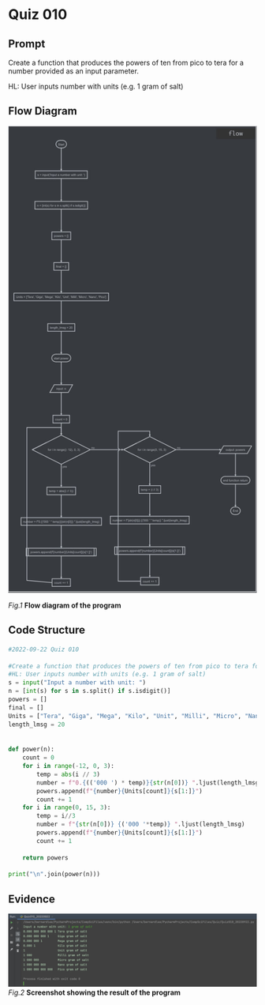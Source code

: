 # Quiz 010

## Prompt
Create a function that produces the powers of ten from pico to tera for a number provided as an input parameter.

HL: User inputs number with units (e.g. 1 gram of salt)

## Flow Diagram
![](Quiz010_FlowDiagram.jpg)

*Fig.1* **Flow diagram of the program**
## Code Structure 
```.py
#2022-09-22 Quiz 010

#Create a function that produces the powers of ten from pico to tera for a number provided as an input parameter. The function should return a list of the powers of ten.
#HL: User inputs number with units (e.g. 1 gram of salt)
s = input("Input a number with unit: ")
n = [int(s) for s in s.split() if s.isdigit()]
powers = []
final = []
Units = ["Tera", "Giga", "Mega", "Kilo", "Unit", "Milli", "Micro", "Nano", "Pico"]
length_lmsg = 20


def power(n):
    count = 0
    for i in range(-12, 0, 3):
        temp = abs(i // 3)
        number = f"0.{(('000 ') * temp)}{str(n[0])} ".ljust(length_lmsg)
        powers.append(f"{number}{Units[count]}{s[1:]}")
        count += 1
    for i in range(0, 15, 3):
        temp = i//3
        number = f"{str(n[0])} {('000 '*temp)} ".ljust(length_lmsg)
        powers.append(f"{number}{Units[count]}{s[1:]}")
        count += 1

    return powers

print("\n".join(power(n)))

```

## Evidence
![](Quiz010_Evidence.jpg)
*Fig.2* **Screenshot showing the result of the program**
